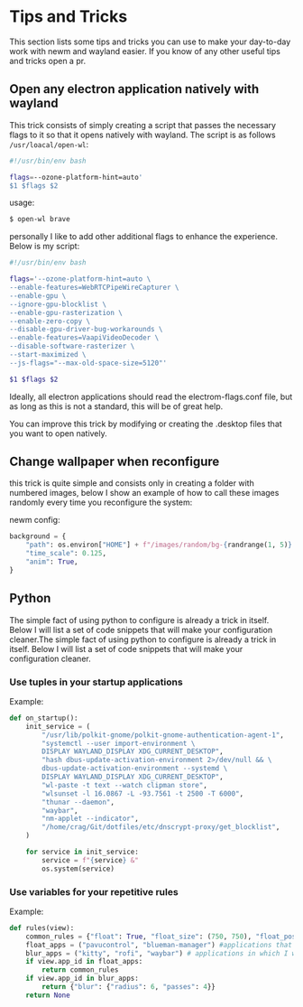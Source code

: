 # Tips and Tricks

This section lists some tips and tricks you can use to make your day-to-day work with newm and wayland easier. If you know of any other useful tips and tricks open a pr.

## Open any electron application natively with wayland

This trick consists of simply creating a script that passes the necessary flags to it so that it opens natively with wayland.
The script is as follows `/usr/loacal/open-wl`:

```bash
#!/usr/bin/env bash

flags=--ozone-platform-hint=auto'
$1 $flags $2
```

usage:

```bash
$ open-wl brave
```

personally I like to add other additional flags to enhance the experience.
Below is my script:

```bash
#!/usr/bin/env bash

flags='--ozone-platform-hint=auto \
--enable-features=WebRTCPipeWireCapturer \
--enable-gpu \
--ignore-gpu-blocklist \
--enable-gpu-rasterization \
--enable-zero-copy \
--disable-gpu-driver-bug-workarounds \
--enable-features=VaapiVideoDecoder \
--disable-software-rasterizer \
--start-maximized \
--js-flags="--max-old-space-size=5120"'

$1 $flags $2
```

Ideally, all electron applications should read the electrom-flags.conf file, but as long as this is not a standard, this will be of great help.

You can improve this trick by modifying or creating the .desktop files that you
want to open natively.

## Change wallpaper when reconfigure

this trick is quite simple and consists only in creating a folder with numbered images, below I show an example of how to call these images randomly every time you reconfigure the system:

newm config:

```python
background = {
    "path": os.environ["HOME"] + f"/images/random/bg-{randrange(1, 5)}.jpg",
    "time_scale": 0.125,
    "anim": True,
}
```

## Python

The simple fact of using python to configure is already a trick in itself. Below I will list a set of code snippets that will make your configuration cleaner.The simple fact of using python to configure is already a trick in itself. Below I will list a set of code snippets that will make your configuration cleaner.

### Use tuples in your startup applications

Example:

```python
def on_startup():
    init_service = (
        "/usr/lib/polkit-gnome/polkit-gnome-authentication-agent-1",
        "systemctl --user import-environment \
        DISPLAY WAYLAND_DISPLAY XDG_CURRENT_DESKTOP",
        "hash dbus-update-activation-environment 2>/dev/null && \
        dbus-update-activation-environment --systemd \
        DISPLAY WAYLAND_DISPLAY XDG_CURRENT_DESKTOP",
        "wl-paste -t text --watch clipman store",
        "wlsunset -l 16.0867 -L -93.7561 -t 2500 -T 6000",
        "thunar --daemon",
        "waybar",
        "nm-applet --indicator",
        "/home/crag/Git/dotfiles/etc/dnscrypt-proxy/get_blocklist",
    )

    for service in init_service:
        service = f"{service} &"
        os.system(service)
```

### Use variables for your repetitive rules

Example:

```python
def rules(view):
    common_rules = {"float": True, "float_size": (750, 750), "float_pos": (0.5, 0.35)}
    float_apps = ("pavucontrol", "blueman-manager") #applications that I want to define as floating
    blur_apps = ("kitty", "rofi", "waybar") # applications in which I want to have the blur effect
    if view.app_id in float_apps:
        return common_rules
    if view.app_id in blur_apps:
        return {"blur": {"radius": 6, "passes": 4}}
    return None
```
